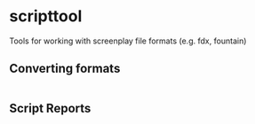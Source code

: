 # scripttool

Tools for working with screenplay file formats (e.g. fdx, fountain)

## Converting formats

```shell
```

## Script Reports

```shell
```

